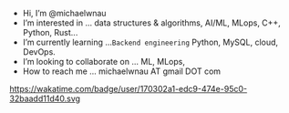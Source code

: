 - Hi, I’m @michaelwnau
- I’m interested in ... data structures & algorithms, AI/ML, MLops, C++, Python, Rust...
- I’m currently learning ...`Backend engineering` Python, MySQL, cloud, DevOps.
- I’m looking to collaborate on ... ML, MLops, 
- How to reach me ... michaelwnau AT gmail DOT com

<!---
michaelwnau/michaelwnau is a ✨ special ✨ repository because its `README.md` (this file) appears on your GitHub profile.
You can click the Preview link to take a look at your changes.
--->
https://wakatime.com/badge/user/170302a1-edc9-474e-95c0-32baadd11d40.svg
